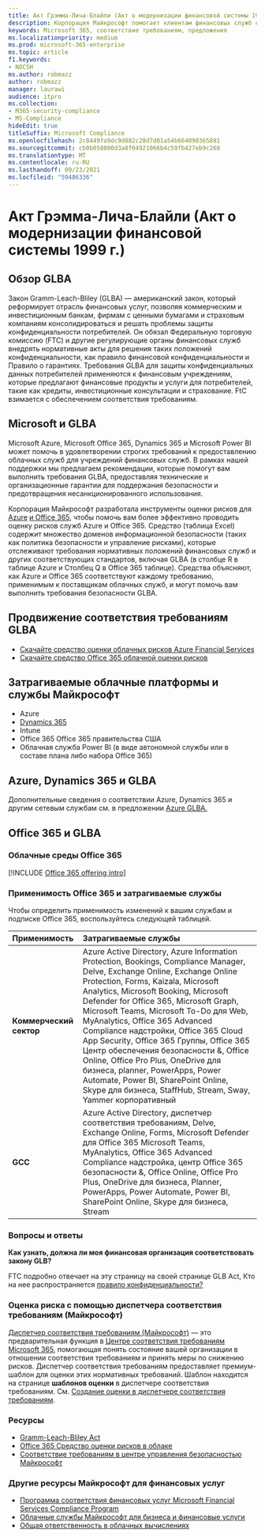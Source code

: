 ```yaml
---
title: Акт Грэмма-Лича-Блайли (Акт о модернизации финансовой системы 1999 г.)
description: Корпорация Майкрософт помогает клиентам финансовых служб соблюдать требования к конфиденциальности и безопасности в соответствии с законом Gramm-Leach-Bliley (GLBA).
keywords: Microsoft 365, соответствие требованиям, предложения
ms.localizationpriority: medium
ms.prod: microsoft-365-enterprise
ms.topic: article
f1.keywords:
- NOCSH
ms.author: robmazz
author: robmazz
manager: laurawi
audience: itpro
ms.collection:
- M365-security-compliance
- MS-Compliance
hideEdit: true
titleSuffix: Microsoft Compliance
ms.openlocfilehash: 2c8449fa9dc9d882c28d7d01a54b664090365891
ms.sourcegitcommit: cb0b058800d3a8f04921066b4c59fb427eb9c268
ms.translationtype: MT
ms.contentlocale: ru-RU
ms.lasthandoff: 09/23/2021
ms.locfileid: "59486336"
---
```

# <a name="gramm-leach-bliley-act-glba"></a>Акт Грэмма-Лича-Блайли (Акт о модернизации финансовой системы 1999 г.)

## <a name="glba-overview"></a>Обзор GLBA

Закон Gramm-Leach-Bliley (GLBA) — американский закон, который реформирует отрасль финансовых услуг, позволяя коммерческим и инвестиционным банкам, фирмам с ценными бумагами и страховым компаниям консолидироваться и решать проблемы защиты конфиденциальности потребителей. Он обязал Федеральную торговую комиссию (FTC) и другие регулирующие органы финансовых служб внедрять нормативные акты для решения таких положений конфиденциальности, как правило финансовой конфиденциальности и Правило о гарантиях. Требования GLBA для защиты конфиденциальных данных потребителей применяются к финансовым учреждениям, которые предлагают финансовые продукты и услуги для потребителей, такие как кредиты, инвестиционные консультации и страхование. FtC взимается с обеспечением соответствия требованиям.

## <a name="microsoft-and-glba"></a>Microsoft и GLBA

Microsoft Azure, Microsoft Office 365, Dynamics 365 и Microsoft Power BI может помочь в удовлетворении строгих требований к предоставлению облачных служб для учреждений финансовых служб. В рамках нашей поддержки мы предлагаем рекомендации, которые помогут вам выполнить требования GLBA, предоставляя технические и организационные гарантии для поддержания безопасности и предотвращения несанкционированного использования.

Корпорация Майкрософт разработала инструменты оценки рисков для [Azure](https://servicetrust.microsoft.com/ViewPage/TrustDocuments?command=Download&downloadType=Document&downloadId=6b218946-c235-4234-9beb-d557e39a3f44&docTab=6d000410-c9e9-11e7-9a91-892aae8839ad_Compliance_Guides) [и Office 365,](https://servicetrust.microsoft.com/ViewPage/TrustDocuments?command=Download&downloadType=Document&downloadId=55702ffd-c35a-4619-8722-ab71c0c02002&docTab=6d000410-c9e9-11e7-9a91-892aae8839ad_Compliance_Guides) чтобы помочь вам более эффективно проводить оценку рисков служб Azure и Office 365. Средство (таблица Excel) содержит множество доменов информационной безопасности (таких как политика безопасности и управление рисками), которые отслеживают требования нормативных положений финансовых служб и других соответствующих стандартов, включая GLBA (в столбце R в таблице Azure и Столбец Q в Office 365 таблице). Средства объясняют, как Azure и Office 365 соответствуют каждому требованию, применимым к поставщикам облачных служб, и могут помочь вам выполнить требования безопасности GLBA.

## <a name="promote-your-glba-compliance"></a>Продвижение соответствия требованиям GLBA

- [Скачайте средство оценки облачных рисков Azure Financial Services](https://servicetrust.microsoft.com/ViewPage/TrustDocuments?command=Download&downloadType=Document&downloadId=6b218946-c235-4234-9beb-d557e39a3f44&docTab=6d000410-c9e9-11e7-9a91-892aae8839ad_Compliance_Guides)
- [Скачайте средство Office 365 облачной оценки рисков](https://servicetrust.microsoft.com/ViewPage/TrustDocuments?command=Download&downloadType=Document&downloadId=55702ffd-c35a-4619-8722-ab71c0c02002&docTab=6d000410-c9e9-11e7-9a91-892aae8839ad_Compliance_Guides)

## <a name="microsoft-in-scope-cloud-platforms--services"></a>Затрагиваемые облачные платформы и службы Майкрософт

- Azure
- [Dynamics 365](https://aka.ms/d365-compliance-list)
- Intune
- Office 365 Office 365 правительства США
- Облачная служба Power BI (в виде автономной службы или в составе плана либо набора Office 365)

## <a name="azure-dynamics-365-and-glba"></a>Azure, Dynamics 365 и GLBA

Дополнительные сведения о соответствии Azure, Dynamics 365 и другим сетевым службам см. в предложении [Azure GLBA.](/azure/compliance/offerings/offering-glba-us)

## <a name="office-365-and-glba"></a>Office 365 и GLBA

### <a name="office-365-cloud-environments"></a>Облачные среды Office 365

[!INCLUDE [Office 365 offering intro](../includes/o365-offering-introduction.md)]

### <a name="office-365-applicability-and-in-scope-services"></a>Применимость Office 365 и затрагиваемые службы

Чтобы определить применимость изменений к вашим службам и подписке Office 365, воспользуйтесь следующей таблицей.

| **Применимость** | **Затрагиваемые службы** |
|:------------------|:----------------------|
| **Коммерческий сектор** | Azure Active Directory, Azure Information Protection, Bookings, Compliance Manager, Delve, Exchange Online, Exchange Online Protection, Forms, Kaizala, Microsoft Analytics, Microsoft Booking, Microsoft Defender for Office 365, Microsoft Graph, Microsoft Teams, Microsoft To-Do для Web, MyAnalytics, Office 365 Advanced Compliance надстройки, Office 365 Cloud App Security, Office 365 Группы, Office 365 Центр обеспечения безопасности &, Office Online, Office Pro Plus, OneDrive для бизнеса, planner, PowerApps, Power Automate, Power BI, SharePoint Online, Skype для бизнеса, StaffHub, Stream, Sway, Yammer корпоративный |
| **GCC** | Azure Active Directory, диспетчер соответствия требованиям, Delve, Exchange Online, Forms, Microsoft Defender для Office 365 Microsoft Teams, MyAnalytics, Office 365 Advanced Compliance надстройка, центр Office 365 безопасности &, Office Online, Office Pro Plus, OneDrive для бизнеса, Planner, PowerApps, Power Automate, Power BI, SharePoint Online, Skype для бизнеса, Stream |

### <a name="frequently-asked-questions"></a>Вопросы и ответы

**Как узнать, должна ли моя финансовая организация соответствовать закону GLB?**

FTC подробно отвечает на эту страницу на своей странице GLB Act, Кто на нее распространяется [правило конфиденциальности?](https://www.ftc.gov/tips-advice/business-center/guidance/how-comply-privacy-consumer-financial-information-rule-gramm#whois)

### <a name="use-microsoft-compliance-manager-to-assess-your-risk"></a>Оценка риска с помощью диспетчера соответствия требованиям (Майкрософт)

[Диспетчер соответствия требованиям (Майкрософт)](/microsoft-365/compliance/compliance-manager) — это предварительная функция в [Центре соответствия требованиям Microsoft 365](/microsoft-365/compliance/microsoft-365-compliance-center), помогающая понять состояние вашей организации в отношении соответствия требованиям и принять меры по снижению рисков. Диспетчер соответствия требованиям предоставляет премиум-шаблон для оценки этих нормативных требований. Шаблон находится на странице **шаблонов оценки** в диспетчере соответствия требованиям. См. [Создание оценки в диспетчере соответствия требованиям](/microsoft-365/compliance/compliance-manager-assessments).

### <a name="resources"></a>Ресурсы

- [Gramm-Leach-Bliley Act](https://www.ftc.gov/tips-advice/business-center/privacy-and-security/gramm-leach-bliley-act)
- [Office 365 Средство оценки рисков в облаке](https://servicetrust.microsoft.com/ViewPage/TrustDocuments?command=Download&downloadType=Document&downloadId=55702ffd-c35a-4619-8722-ab71c0c02002&docTab=6d000410-c9e9-11e7-9a91-892aae8839ad_Compliance_Guides)
- [Соответствие требованиям в центре управления безопасностью Майкрософт](https://www.microsoft.com/trust-center/compliance/compliance-overview)

### <a name="other-microsoft-resources-for-financial-services"></a>Другие ресурсы Майкрософт для финансовых услуг

- [Программа соответствия финансовых услуг Microsoft Financial Services Compliance Program](https://www.microsoft.com/download/details.aspx?id=55332)
- [Облачные службы Майкрософт для бизнеса и финансовые услуги](https://www.microsoft.com/trustcenter/cloudservices/financialservices)
- [Общая ответственность в облачных вычислениях](https://aka.ms/sharedresponsibility)
